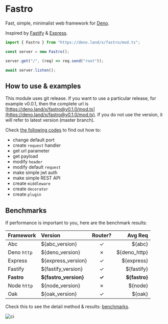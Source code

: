 # Fastro
Fast, simple, minimalist web framework for [Deno](https://deno.land/). 

Inspired by [Fastify](https://www.fastify.io/) & [Express](https://expressjs.com/).

```ts
import { Fastro } from "https://deno.land/x/fastro/mod.ts";

const server = new Fastro();

server.get("/", (req) => req.send("root"));

await server.listen();

```

## How to use & examples

This module uses git release. If you want to use a particular release, for example v0.0.1, then the complete url is [https://deno.land/x/fastro@v0.1.0/mod.ts](https://deno.land/x/fastro@v0.1.0/mod.ts). If you do not use the version, it will refer to latest version (master branch).

Check [the following codes](https://github.com/fastrojs/fastro-server/tree/master/examples) to find out how to: 
- change default port 
- create `request` handler
- get url parameter
- get payload
- modify `header`
- modify default `request`
- make simple jwt auth
- make simple REST API
- create `middleware`
- create `decorator`
- create `plugin`

## Benchmarks
If performance is important to you, here are the benchmark results:

| Framework | Version | Router? | Avg Req |
| :-- | :-- | :--: | --: |
| Abc | ${abc_version} | &#10003; | ${abc} |
| Deno `http` | ${deno_version} | &#10007; | ${deno_http} |
| Express | ${express_version} | &#10003; | ${express} |
| Fastify | ${fastify_version} | &#10003; | ${fastify} |
| **Fastro** | **${fastro_version}** | **&#10003;** | **${fastro}**  |
| Node `http` | ${node_version} | &#10007; | ${node} |
| Oak | ${oak_version} | &#10003; | ${oak} |

Check this to see the detail method & results: [benchmarks](https://github.com/fastrojs/fastro-server/tree/master/benchmarks).

![ci](https://github.com/fastrojs/fastro-server/workflows/ci/badge.svg)


